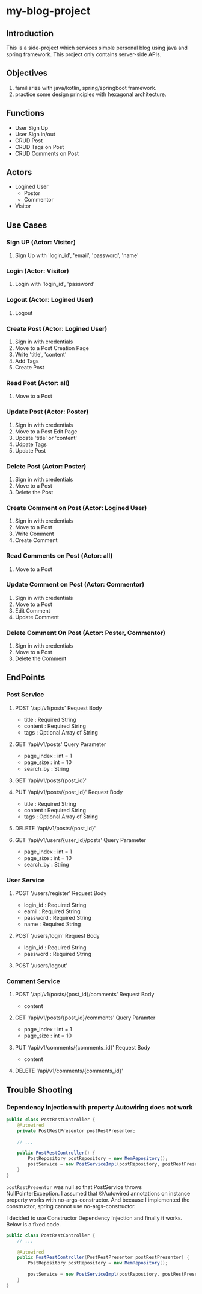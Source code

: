 # my-blog-project

## Introduction

This is a side-project which services simple personal blog using java and spring framework.
This project only contains server-side APIs.

## Objectives

1. familiarize with java/kotlin, spring/springboot framework.
2. practice some design principles with hexagonal architecture.

## Functions

- User Sign Up
- User Sign in/out
- CRUD Post
- CRUD Tags on Post
- CRUD Comments on Post

## Actors

- Logined User
  - Postor
  - Commentor
- Visitor

## Use Cases

### Sign UP (Actor: Visitor)

1. Sign Up with 'login_id', 'email', 'password', 'name'

### Login (Actor: Visitor)

1. Login with 'login_id', 'password'

### Logout (Actor: Logined User)

1. Logout

### Create Post (Actor: Logined User)

1. Sign in with credentials
1. Move to a Post Creation Page
1. Write 'title', 'content'
1. Add Tags
1. Create Post

### Read Post (Actor: all)

1. Move to a Post

### Update Post (Actor: Poster)

1. Sign in with credentials
1. Move to a Post Edit Page
1. Update 'title' or 'content'
1. Udpate Tags
1. Update Post

### Delete Post (Actor: Poster)

1. Sign in with credentials
1. Move to a Post
1. Delete the Post

### Create Comment on Post (Actor: Logined User)

1. Sign in with credentials
1. Move to a Post
1. Write Comment
1. Create Comment

### Read Comments on Post (Actor: all)

1. Move to a Post

### Update Comment on Post (Actor: Commentor)

1. Sign in with credentials
1. Move to a Post
1. Edit Comment
1. Update Comment

### Delete Comment On Post (Actor: Poster, Commentor)

1. Sign in with credentials
1. Move to a Post
1. Delete the Comment

## EndPoints

### Post Service

1. POST '/api/v1/posts'
  Request Body
    - title : Required String
    - content : Required String
    - tags : Optional Array of String

1. GET '/api/v1/posts'
  Query Parameter
    - page_index : int = 1
    - page_size : int = 10
    - search_by : String

1. GET '/api/v1/posts/{post_id}'
1. PUT '/api/v1/posts/{post_id}'
  Request Body
    - title : Required String
    - content : Required String
    - tags : Optional Array of String

1. DELETE '/api/v1/posts/{post_id}'
1. GET '/api/v1/users/{user_id}/posts'
  Query Parameter
    - page_index : int = 1
    - page_size : int = 10
    - search_by : String

### User Service

1. POST '/users/register'
  Request Body
    - login_id : Required String
    - eamil : Required String
    - password : Required String
    - name : Required String

1. POST '/users/login'
  Request Body
    - login_id : Required String
    - password : Required String

1. POST '/users/logout'

### Comment Service

1. POST '/api/v1/posts/{post_id}/comments'
  Request Body
    - content

1. GET '/api/v1/posts/{post_id}/comments'
  Query Paramter
    - page_index : int = 1
    - page_size : int = 10

1. PUT '/api/v1/comments/{comments_id}'
  Request Body
    - content

1. DELETE '/api/v1/comments/{comments_id}'

## Trouble Shooting

### Dependency Injection with property Autowiring does not work

``` java
public class PostRestController {
    @Autowired
    private PostRestPresentor postRestPresentor;
    
    // ...

    public PostRestController() {
        PostRepository postRepository = new MemRepository();
        postService = new PostServiceImpl(postRepository, postRestPresentor);
    }
}
```

`postRestPresentor` was null so that PostService throws NullPointerException.
I assumed that @Autowired annotations on instance property works with no-args-constructor.
And because I implemented the constructor, spring cannot use no-args-constructor.

I decided to use Constructor Dependency Injection and finally it works.
Below is a fixed code.

``` java
public class PostRestController {
    // ...

    @Autowired
    public PostRestController(PostRestPresentor postRestPresentor) {
        PostRepository postRepository = new MemRepository();
        
        postService = new PostServiceImpl(postRepository, postRestPresentor);
    }
}
```
